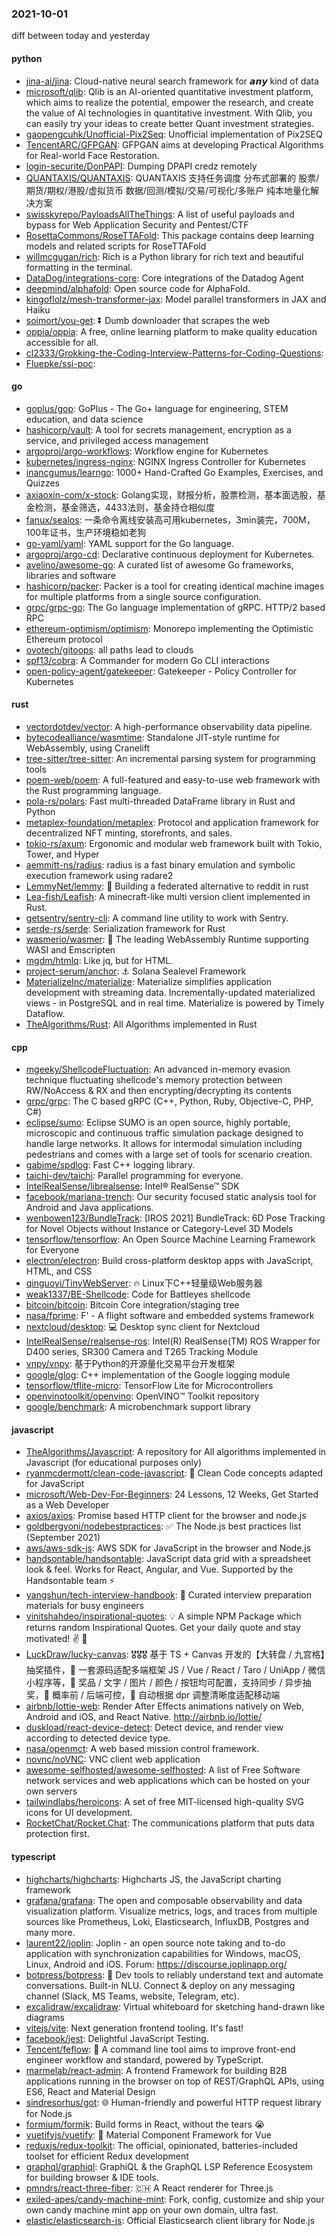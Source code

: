 ### 2021-10-01
diff between today and yesterday

#### python
* [jina-ai/jina](https://github.com/jina-ai/jina): Cloud-native neural search framework for 𝙖𝙣𝙮 kind of data
* [microsoft/qlib](https://github.com/microsoft/qlib): Qlib is an AI-oriented quantitative investment platform, which aims to realize the potential, empower the research, and create the value of AI technologies in quantitative investment. With Qlib, you can easily try your ideas to create better Quant investment strategies.
* [gaopengcuhk/Unofficial-Pix2Seq](https://github.com/gaopengcuhk/Unofficial-Pix2Seq): Unofficial implementation of Pix2SEQ
* [TencentARC/GFPGAN](https://github.com/TencentARC/GFPGAN): GFPGAN aims at developing Practical Algorithms for Real-world Face Restoration.
* [login-securite/DonPAPI](https://github.com/login-securite/DonPAPI): Dumping DPAPI credz remotely
* [QUANTAXIS/QUANTAXIS](https://github.com/QUANTAXIS/QUANTAXIS): QUANTAXIS 支持任务调度 分布式部署的 股票/期货/期权/港股/虚拟货币 数据/回测/模拟/交易/可视化/多账户 纯本地量化解决方案
* [swisskyrepo/PayloadsAllTheThings](https://github.com/swisskyrepo/PayloadsAllTheThings): A list of useful payloads and bypass for Web Application Security and Pentest/CTF
* [RosettaCommons/RoseTTAFold](https://github.com/RosettaCommons/RoseTTAFold): This package contains deep learning models and related scripts for RoseTTAFold
* [willmcgugan/rich](https://github.com/willmcgugan/rich): Rich is a Python library for rich text and beautiful formatting in the terminal.
* [DataDog/integrations-core](https://github.com/DataDog/integrations-core): Core integrations of the Datadog Agent
* [deepmind/alphafold](https://github.com/deepmind/alphafold): Open source code for AlphaFold.
* [kingoflolz/mesh-transformer-jax](https://github.com/kingoflolz/mesh-transformer-jax): Model parallel transformers in JAX and Haiku
* [soimort/you-get](https://github.com/soimort/you-get): ⏬ Dumb downloader that scrapes the web
* [oppia/oppia](https://github.com/oppia/oppia): A free, online learning platform to make quality education accessible for all.
* [cl2333/Grokking-the-Coding-Interview-Patterns-for-Coding-Questions](https://github.com/cl2333/Grokking-the-Coding-Interview-Patterns-for-Coding-Questions): 
* [Fluepke/ssi-poc](https://github.com/Fluepke/ssi-poc): 

#### go
* [goplus/gop](https://github.com/goplus/gop): GoPlus - The Go+ language for engineering, STEM education, and data science
* [hashicorp/vault](https://github.com/hashicorp/vault): A tool for secrets management, encryption as a service, and privileged access management
* [argoproj/argo-workflows](https://github.com/argoproj/argo-workflows): Workflow engine for Kubernetes
* [kubernetes/ingress-nginx](https://github.com/kubernetes/ingress-nginx): NGINX Ingress Controller for Kubernetes
* [inancgumus/learngo](https://github.com/inancgumus/learngo): 1000+ Hand-Crafted Go Examples, Exercises, and Quizzes
* [axiaoxin-com/x-stock](https://github.com/axiaoxin-com/x-stock): Golang实现，财报分析，股票检测，基本面选股，基金检测，基金筛选，4433法则，基金持仓相似度
* [fanux/sealos](https://github.com/fanux/sealos): 一条命令离线安装高可用kubernetes，3min装完，700M，100年证书，生产环境稳如老狗
* [go-yaml/yaml](https://github.com/go-yaml/yaml): YAML support for the Go language.
* [argoproj/argo-cd](https://github.com/argoproj/argo-cd): Declarative continuous deployment for Kubernetes.
* [avelino/awesome-go](https://github.com/avelino/awesome-go): A curated list of awesome Go frameworks, libraries and software
* [hashicorp/packer](https://github.com/hashicorp/packer): Packer is a tool for creating identical machine images for multiple platforms from a single source configuration.
* [grpc/grpc-go](https://github.com/grpc/grpc-go): The Go language implementation of gRPC. HTTP/2 based RPC
* [ethereum-optimism/optimism](https://github.com/ethereum-optimism/optimism): Monorepo implementing the Optimistic Ethereum protocol
* [ovotech/gitoops](https://github.com/ovotech/gitoops): all paths lead to clouds
* [spf13/cobra](https://github.com/spf13/cobra): A Commander for modern Go CLI interactions
* [open-policy-agent/gatekeeper](https://github.com/open-policy-agent/gatekeeper): Gatekeeper - Policy Controller for Kubernetes

#### rust
* [vectordotdev/vector](https://github.com/vectordotdev/vector): A high-performance observability data pipeline.
* [bytecodealliance/wasmtime](https://github.com/bytecodealliance/wasmtime): Standalone JIT-style runtime for WebAssembly, using Cranelift
* [tree-sitter/tree-sitter](https://github.com/tree-sitter/tree-sitter): An incremental parsing system for programming tools
* [poem-web/poem](https://github.com/poem-web/poem): A full-featured and easy-to-use web framework with the Rust programming language.
* [pola-rs/polars](https://github.com/pola-rs/polars): Fast multi-threaded DataFrame library in Rust and Python
* [metaplex-foundation/metaplex](https://github.com/metaplex-foundation/metaplex): Protocol and application framework for decentralized NFT minting, storefronts, and sales.
* [tokio-rs/axum](https://github.com/tokio-rs/axum): Ergonomic and modular web framework built with Tokio, Tower, and Hyper
* [aemmitt-ns/radius](https://github.com/aemmitt-ns/radius): radius is a fast binary emulation and symbolic execution framework using radare2
* [LemmyNet/lemmy](https://github.com/LemmyNet/lemmy): 🐀 Building a federated alternative to reddit in rust
* [Lea-fish/Leafish](https://github.com/Lea-fish/Leafish): A minecraft-like multi version client implemented in Rust.
* [getsentry/sentry-cli](https://github.com/getsentry/sentry-cli): A command line utility to work with Sentry.
* [serde-rs/serde](https://github.com/serde-rs/serde): Serialization framework for Rust
* [wasmerio/wasmer](https://github.com/wasmerio/wasmer): 🚀 The leading WebAssembly Runtime supporting WASI and Emscripten
* [mgdm/htmlq](https://github.com/mgdm/htmlq): Like jq, but for HTML.
* [project-serum/anchor](https://github.com/project-serum/anchor): ⚓ Solana Sealevel Framework
* [MaterializeInc/materialize](https://github.com/MaterializeInc/materialize): Materialize simplifies application development with streaming data. Incrementally-updated materialized views - in PostgreSQL and in real time. Materialize is powered by Timely Dataflow.
* [TheAlgorithms/Rust](https://github.com/TheAlgorithms/Rust): All Algorithms implemented in Rust

#### cpp
* [mgeeky/ShellcodeFluctuation](https://github.com/mgeeky/ShellcodeFluctuation): An advanced in-memory evasion technique fluctuating shellcode's memory protection between RW/NoAccess & RX and then encrypting/decrypting its contents
* [grpc/grpc](https://github.com/grpc/grpc): The C based gRPC (C++, Python, Ruby, Objective-C, PHP, C#)
* [eclipse/sumo](https://github.com/eclipse/sumo): Eclipse SUMO is an open source, highly portable, microscopic and continuous traffic simulation package designed to handle large networks. It allows for intermodal simulation including pedestrians and comes with a large set of tools for scenario creation.
* [gabime/spdlog](https://github.com/gabime/spdlog): Fast C++ logging library.
* [taichi-dev/taichi](https://github.com/taichi-dev/taichi): Parallel programming for everyone.
* [IntelRealSense/librealsense](https://github.com/IntelRealSense/librealsense): Intel® RealSense™ SDK
* [facebook/mariana-trench](https://github.com/facebook/mariana-trench): Our security focused static analysis tool for Android and Java applications.
* [wenbowen123/BundleTrack](https://github.com/wenbowen123/BundleTrack): [IROS 2021] BundleTrack: 6D Pose Tracking for Novel Objects without Instance or Category-Level 3D Models
* [tensorflow/tensorflow](https://github.com/tensorflow/tensorflow): An Open Source Machine Learning Framework for Everyone
* [electron/electron](https://github.com/electron/electron): Build cross-platform desktop apps with JavaScript, HTML, and CSS
* [qinguoyi/TinyWebServer](https://github.com/qinguoyi/TinyWebServer): 🔥 Linux下C++轻量级Web服务器
* [weak1337/BE-Shellcode](https://github.com/weak1337/BE-Shellcode): Code for Battleyes shellcode
* [bitcoin/bitcoin](https://github.com/bitcoin/bitcoin): Bitcoin Core integration/staging tree
* [nasa/fprime](https://github.com/nasa/fprime): F' - A flight software and embedded systems framework
* [nextcloud/desktop](https://github.com/nextcloud/desktop): 💻 Desktop sync client for Nextcloud
* [IntelRealSense/realsense-ros](https://github.com/IntelRealSense/realsense-ros): Intel(R) RealSense(TM) ROS Wrapper for D400 series, SR300 Camera and T265 Tracking Module
* [vnpy/vnpy](https://github.com/vnpy/vnpy): 基于Python的开源量化交易平台开发框架
* [google/glog](https://github.com/google/glog): C++ implementation of the Google logging module
* [tensorflow/tflite-micro](https://github.com/tensorflow/tflite-micro): TensorFlow Lite for Microcontrollers
* [openvinotoolkit/openvino](https://github.com/openvinotoolkit/openvino): OpenVINO™ Toolkit repository
* [google/benchmark](https://github.com/google/benchmark): A microbenchmark support library

#### javascript
* [TheAlgorithms/Javascript](https://github.com/TheAlgorithms/Javascript): A repository for All algorithms implemented in Javascript (for educational purposes only)
* [ryanmcdermott/clean-code-javascript](https://github.com/ryanmcdermott/clean-code-javascript): 🛁 Clean Code concepts adapted for JavaScript
* [microsoft/Web-Dev-For-Beginners](https://github.com/microsoft/Web-Dev-For-Beginners): 24 Lessons, 12 Weeks, Get Started as a Web Developer
* [axios/axios](https://github.com/axios/axios): Promise based HTTP client for the browser and node.js
* [goldbergyoni/nodebestpractices](https://github.com/goldbergyoni/nodebestpractices): ✅ The Node.js best practices list (September 2021)
* [aws/aws-sdk-js](https://github.com/aws/aws-sdk-js): AWS SDK for JavaScript in the browser and Node.js
* [handsontable/handsontable](https://github.com/handsontable/handsontable): JavaScript data grid with a spreadsheet look & feel. Works for React, Angular, and Vue. Supported by the Handsontable team ⚡
* [yangshun/tech-interview-handbook](https://github.com/yangshun/tech-interview-handbook): 💯 Curated interview preparation materials for busy engineers
* [vinitshahdeo/inspirational-quotes](https://github.com/vinitshahdeo/inspirational-quotes): 💡 A simple NPM Package which returns random Inspirational Quotes. Get your daily quote and stay motivated! ✌️ 🌸
* [LuckDraw/lucky-canvas](https://github.com/LuckDraw/lucky-canvas): 🎖🎖🎖 基于 TS + Canvas 开发的【大转盘 / 九宫格】抽奖插件，🌈 一套源码适配多端框架 JS / Vue / React / Taro / UniApp / 微信小程序等，🎨 奖品 / 文字 / 图片 / 颜色 / 按钮均可配置，支持同步 / 异步抽奖，🎯 概率前 / 后端可控，🚀 自动根据 dpr 调整清晰度适配移动端
* [airbnb/lottie-web](https://github.com/airbnb/lottie-web): Render After Effects animations natively on Web, Android and iOS, and React Native. http://airbnb.io/lottie/
* [duskload/react-device-detect](https://github.com/duskload/react-device-detect): Detect device, and render view according to detected device type.
* [nasa/openmct](https://github.com/nasa/openmct): A web based mission control framework.
* [novnc/noVNC](https://github.com/novnc/noVNC): VNC client web application
* [awesome-selfhosted/awesome-selfhosted](https://github.com/awesome-selfhosted/awesome-selfhosted): A list of Free Software network services and web applications which can be hosted on your own servers
* [tailwindlabs/heroicons](https://github.com/tailwindlabs/heroicons): A set of free MIT-licensed high-quality SVG icons for UI development.
* [RocketChat/Rocket.Chat](https://github.com/RocketChat/Rocket.Chat): The communications platform that puts data protection first.

#### typescript
* [highcharts/highcharts](https://github.com/highcharts/highcharts): Highcharts JS, the JavaScript charting framework
* [grafana/grafana](https://github.com/grafana/grafana): The open and composable observability and data visualization platform. Visualize metrics, logs, and traces from multiple sources like Prometheus, Loki, Elasticsearch, InfluxDB, Postgres and many more.
* [laurent22/joplin](https://github.com/laurent22/joplin): Joplin - an open source note taking and to-do application with synchronization capabilities for Windows, macOS, Linux, Android and iOS. Forum: https://discourse.joplinapp.org/
* [botpress/botpress](https://github.com/botpress/botpress): 🤖 Dev tools to reliably understand text and automate conversations. Built-in NLU. Connect & deploy on any messaging channel (Slack, MS Teams, website, Telegram, etc).
* [excalidraw/excalidraw](https://github.com/excalidraw/excalidraw): Virtual whiteboard for sketching hand-drawn like diagrams
* [vitejs/vite](https://github.com/vitejs/vite): Next generation frontend tooling. It's fast!
* [facebook/jest](https://github.com/facebook/jest): Delightful JavaScript Testing.
* [Tencent/feflow](https://github.com/Tencent/feflow): 🚀 A command line tool aims to improve front-end engineer workflow and standard, powered by TypeScript.
* [marmelab/react-admin](https://github.com/marmelab/react-admin): A frontend Framework for building B2B applications running in the browser on top of REST/GraphQL APIs, using ES6, React and Material Design
* [sindresorhus/got](https://github.com/sindresorhus/got): 🌐 Human-friendly and powerful HTTP request library for Node.js
* [formium/formik](https://github.com/formium/formik): Build forms in React, without the tears 😭
* [vuetifyjs/vuetify](https://github.com/vuetifyjs/vuetify): 🐉 Material Component Framework for Vue
* [reduxjs/redux-toolkit](https://github.com/reduxjs/redux-toolkit): The official, opinionated, batteries-included toolset for efficient Redux development
* [graphql/graphiql](https://github.com/graphql/graphiql): GraphiQL & the GraphQL LSP Reference Ecosystem for building browser & IDE tools.
* [pmndrs/react-three-fiber](https://github.com/pmndrs/react-three-fiber): 🇨🇭 A React renderer for Three.js
* [exiled-apes/candy-machine-mint](https://github.com/exiled-apes/candy-machine-mint): Fork, config, customize and ship your own candy machine mint app on your own domain, ultra fast.
* [elastic/elasticsearch-js](https://github.com/elastic/elasticsearch-js): Official Elasticsearch client library for Node.js
